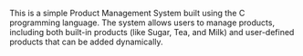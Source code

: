 This is a simple Product Management System built using the C programming language. The system allows users to manage products, including both built-in products (like Sugar, Tea, and Milk) and user-defined products that can be added dynamically.
